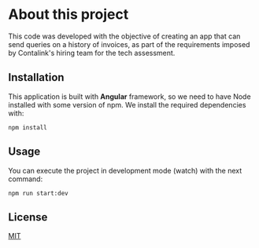# About this project

This code was developed with the objective of creating an app that can send queries on a history of invoices, as part of the requirements imposed by Contalink's hiring team for the tech assessment.

## Installation

This application is built with **Angular** framework, so we need to have Node installed with some version of npm.
We install the required dependencies with:
```
npm install
```


## Usage

You can execute the project in development mode (watch) with the next command:
```
npm run start:dev
```

## License

[MIT](https://choosealicense.com/licenses/mit/)